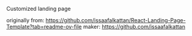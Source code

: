 Customized landing page

originally from: https://github.com/issaafalkattan/React-Landing-Page-Template?tab=readme-ov-file
maker: https://github.com/issaafalkattan
